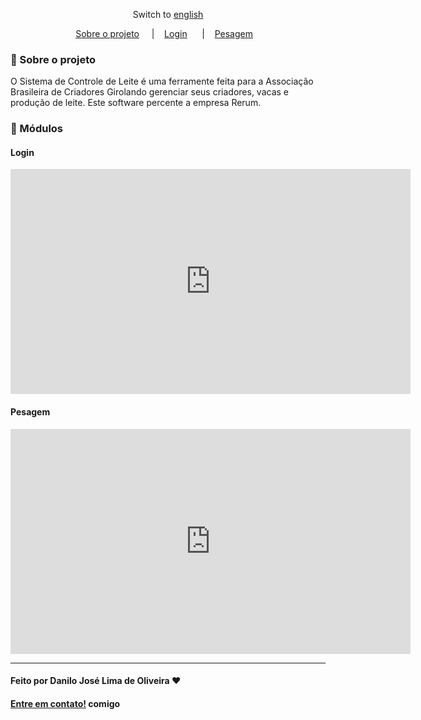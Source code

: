 <div align="center">

Switch to [english](https://github.com/Danilo-Js/My_Experience/Easyfarm/english.md)

</div>

<p align="center" direction="row">
  <a href="#iphone-sobre-o-projeto">Sobre o projeto</a>&nbsp;&nbsp;&nbsp;&nbsp;
  |&nbsp;&nbsp;&nbsp;
  <a href="#login">Login</a>&nbsp;&nbsp;&nbsp;&nbsp;&nbsp;&nbsp;|&nbsp;&nbsp;&nbsp;
  <a href="#pesagem">Pesagem</a>&nbsp;&nbsp;&nbsp;
</p>

### :iphone: Sobre o projeto

O Sistema de Controle de Leite é uma ferramente feita para a Associação Brasileira de Criadores Girolando gerenciar seus criadores, vacas e produção de leite.
Este software percente a empresa Rerum.

### :balloon: Módulos

#### Login

<iframe width="640" height="360" frameborder="0" src="https://mega.nz/embed/Utl3RLJY#NO2DQMnyTQo-uXdgo2MRiJ3gxgtkl_BldN7c9BjDAJA" allowfullscreen ></iframe>

#### Pesagem

<iframe width="640" height="360" frameborder="0" src="https://mega.nz/embed/5pUGVZ6a#F-bto7MIxXt95D2BId-9Pxnykfpsr0FT6epeYvRwhWM" allowfullscreen ></iframe>


---

#### Feito por Danilo José Lima de Oliveira ♥ 
#### [Entre em contato!](https://www.linkedin.com/in/danilo-js/) comigo 